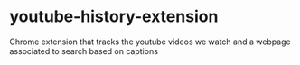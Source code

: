# youtube-history-extension
Chrome extension that tracks the youtube videos we watch and a webpage associated to search based on captions
